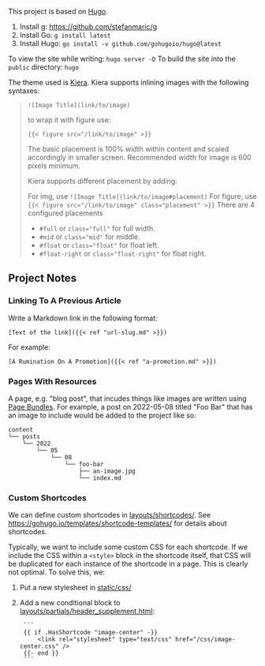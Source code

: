 This project is based on [Hugo](https://gohugo.io/).

1. Install g: https://github.com/stefanmaric/g
2. Install Go: `g install latest`
3. Install Hugo: `go install -v github.com/gohugoio/hugo@latest`

To view the site while writing: `hugo server -D`
To build the site into the `public` directory: `hugo`

The theme used is [Kiera](https://themes.gohugo.io/hugo-kiera/). Kiera supports
inlining images with the following syntaxes:

> `![Image Title](link/to/image)`
>
> to wrap it with figure use:
>
> `{{< figure src="/link/to/image" >}}`
>
> The basic placement is 100% width within content and scaled accordingly in
> smaller screen. Recommended width for image is 600 pixels minimum.
>
> Kiera supports different placement by adding:
>
> For img, use `![Image Title](link/to/image#placement)`
> For figure, use `{{< figure src="/link/to/image" class="placement" >}}`
> There are 4 configured placements
>
> + `#full` or `class="full"` for full width.
> + `#mid` or `class="mid"` for middle.
> + `#float` or `class="float"` for float left.
> + `#float-right` or `class="float-right"` for float right.

## Project Notes

### Linking To A Previous Article

Write a Markdown link in the following format:

```
[Text of the link]({{< ref "url-slug.md" >}})
```

For example:

```
[A Rumination On A Promotion]({{< ref "a-promotion.md" >}})
```

### Pages With Resources

A page, e.g. "blog post", that incudes things like images are written using
[Page Bundles](https://gohugo.io/content-management/page-bundles/). For example,
a post on 2022-05-08 titled "Foo Bar" that has an image to include would be
added to the project like so:

```
content
└── posts
    └── 2022
        └── 05
            └── 08
                └── foo-bar
                    ├── an-image.jpg
                    └── index.md
```


### Custom Shortcodes

We can define custom shortcodes in [layouts/shortcodes/](./layouts/shortcodes).
See https://gohugo.io/templates/shortcode-templates/ for details about
shortcodes.

Typically, we want to include some custom CSS for each shortcode. If we include
the CSS within a `<style>` block in the shortcode itself, that CSS will be
duplicated for each instance of the shortcode in a page. This is clearly not
optimal. To solve this, we:

1. Put a new stylesheet in [static/css/](./static/css/)
2. Add a new conditional block to [layouts/partials/header_supplement.html](./layouts/partials/header_supplement.html):

        ```
        {{ if .HasShortcode "image-center" -}}
            <link rel="stylesheet" type="text/css" href="/css/image-center.css" />
        {{- end }}
        ```


